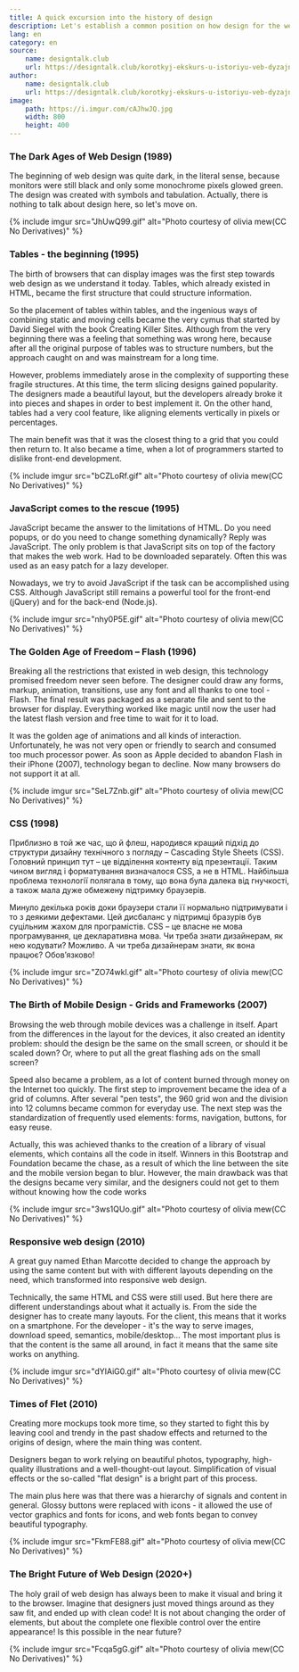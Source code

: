 ```yaml
---
title: A quick excursion into the history of design
description: Let's establish a common position on how design for the web has evolved and how we can bridge the gap between code and design.
lang: en
category: en
source:
    name: designtalk.club
    url: https://designtalk.club/korotkyj-ekskurs-u-istoriyu-veb-dyzajnu-chastyna-1/
author:
    name: designtalk.club
    url: https://designtalk.club/korotkyj-ekskurs-u-istoriyu-veb-dyzajnu-chastyna-1/
image:
    path: https://i.imgur.com/cAJhwJQ.jpg
    width: 800
    height: 400
---
```


### The Dark Ages of Web Design (1989)

The beginning of web design was quite dark, in the literal sense, because monitors were still black and only some monochrome 
pixels glowed green. The design was created with symbols and tabulation. Actually, there is nothing to talk about design 
here, so let's move on.

{% include imgur src="JhUwQ99.gif" alt="Photo courtesy of olivia mew(CC No Derivatives)" %}

### Tables - the beginning (1995)

The birth of browsers that can display images was the first step towards web design as we understand it today.
Tables, which already existed in HTML, became the first structure that could structure information.

So the placement of tables within tables, and the ingenious ways of combining static and moving cells became the very 
cymus that started by David Siegel with the book Creating Killer Sites. Although from the very beginning there was a 
feeling that something was wrong here, because after all the original purpose of tables was to structure numbers, but the 
approach caught on and was mainstream for a long time.

However, problems immediately arose in the complexity of supporting these fragile structures. At this time, the term slicing 
designs gained popularity. The designers made a beautiful layout, but the developers already broke it into pieces and 
shapes in order to best implement it. On the other hand, tables had a very cool feature, like aligning elements vertically 
in pixels or percentages.

The main benefit was that it was the closest thing to a grid that you could then return to. It also became a time,
when a lot of programmers started to dislike front-end development.

{% include imgur src="bCZLoRf.gif" alt="Photo courtesy of olivia mew(CC No Derivatives)" %}

### JavaScript comes to the rescue (1995)

JavaScript became the answer to the limitations of HTML. Do you need popups, or do you need to change something dynamically? 
Reply was JavaScript. The only problem is that JavaScript sits on top of the factory that makes the web work.
Had to be downloaded separately. Often this was used as an easy patch for a lazy developer.

Nowadays, we try to avoid JavaScript if the task can be accomplished using CSS. Although JavaScript still remains
a powerful tool for the front-end (jQuery) and for the back-end (Node.js).

{% include imgur src="nhy0P5E.gif" alt="Photo courtesy of olivia mew(CC No Derivatives)" %}

### The Golden Age of Freedom – Flash (1996)

Breaking all the restrictions that existed in web design, this technology promised freedom never seen before. 
The designer could draw any forms, markup, animation, transitions, use any font and all thanks to one tool - Flash.
The final result was packaged as a separate file and sent to the browser for display. Everything worked like magic until 
now the user had the latest flash version and free time to wait for it to load.

It was the golden age of animations and all kinds of interaction. Unfortunately, he was not very open or friendly to 
search and consumed too much processor power. As soon as Apple decided to abandon Flash in their iPhone (2007),
technology began to decline. Now many browsers do not support it at all.

{% include imgur src="SeL7Znb.gif" alt="Photo courtesy of olivia mew(CC No Derivatives)" %}

### CSS (1998)

Приблизно в той же час, що й флеш, народився кращий підхід до структури дизайну технічного з погляду – Cascading Style Sheets (CSS).
Головний принцип тут – це відділення контенту від презентації. Таким чином вигляд і форматування визначалося CSS, а не в HTML.
Найбільша проблема технології полягала в тому, що вона була далека від гнучкості, а також мала дуже обмежену підтримку браузерів.

Минуло декілька років доки браузери стали її нормально підтримувати і то з деякими дефектами. Цей дисбаланс у підтримці
бразурів був суцільним жахом для програмістів. CSS – це власне не мова програмування, це декларативна мова. Чи треба знати
дизайнерам, як нею кодувати? Можливо. А чи треба дизайнерам знати, як вона працює? Обов’язково!

{% include imgur src="ZO74wkl.gif" alt="Photo courtesy of olivia mew(CC No Derivatives)" %}

### The Birth of Mobile Design - Grids and Frameworks (2007)

Browsing the web through mobile devices was a challenge in itself. Apart from the differences in the layout for the devices, 
it also created an identity problem: should the design be the same on the small screen, or should it be scaled down?
Or, where to put all the great flashing ads on the small screen?

Speed also became a problem, as a lot of content burned through money on the Internet too quickly. The first step to improvement
became the idea of a grid of columns. After several "pen tests", the 960 grid won and the division into 12 columns became 
common for everyday use. The next step was the standardization of frequently used elements: forms, navigation, buttons,
for easy reuse.

Actually, this was achieved thanks to the creation of a library of visual elements, which contains all the code in itself. 
Winners in this Bootstrap and Foundation became the chase, as a result of which the line between the site and the mobile 
version began to blur. However, the main drawback was that the designs became very similar, and the designers could not 
get to them without knowing how the code works

{% include imgur src="3ws1QUo.gif" alt="Photo courtesy of olivia mew(CC No Derivatives)" %}

### Responsive web design (2010)

A great guy named Ethan Marcotte decided to change the approach by using the same content but with
with different layouts depending on the need, which transformed into responsive web design.

Technically, the same HTML and CSS were still used. But here there are different understandings about what it actually is. 
From the side the designer has to create many layouts. For the client, this means that it works on a smartphone. 
For the developer - it's the way to serve images, download speed, semantics, mobile/desktop... The most important plus is 
that the content is the same all around, in fact it means that the same site works on anything.

{% include imgur src="dYIAiG0.gif" alt="Photo courtesy of olivia mew(CC No Derivatives)" %}

### Times of Flet (2010)

Creating more mockups took more time, so they started to fight this by leaving cool and trendy in the past
shadow effects and returned to the origins of design, where the main thing was content.

Designers began to work relying on beautiful photos, typography, high-quality illustrations and a well-thought-out layout.
Simplification of visual effects or the so-called "flat design" is a bright part of this process.

The main plus here was that there was a hierarchy of signals and content in general. Glossy buttons were replaced with icons -
it allowed the use of vector graphics and fonts for icons, and web fonts began to convey beautiful typography.

{% include imgur src="FkmFE88.gif" alt="Photo courtesy of olivia mew(CC No Derivatives)" %}

### The Bright Future of Web Design (2020+)

The holy grail of web design has always been to make it visual and bring it to the browser. Imagine that designers
just moved things around as they saw fit, and ended up with clean code! It is not about changing the order of elements, 
but about the complete one flexible control over the entire appearance! Is this possible in the near future?

{% include imgur src="Fcqa5gG.gif" alt="Photo courtesy of olivia mew(CC No Derivatives)" %}